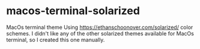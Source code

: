 # macos-terminal-solarized
MacOs terminal theme Using https://ethanschoonover.com/solarized/ color schemes.
I didn't like any of the other solarized themes available for MacOs terminal, so I created this one manually.
